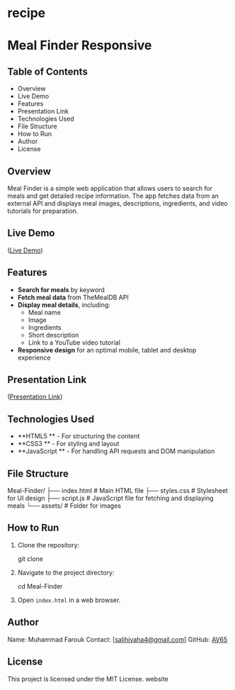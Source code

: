 # recipe
# Meal Finder Responsive

## Table of Contents
- Overview
- Live Demo
- Features
- Presentation Link
- Technologies Used
- File Structure
- How to Run
- Author
- License

## Overview
Meal Finder is a simple web application that allows users to search for meals and get detailed recipe information. The app fetches data from an external API and displays meal images, descriptions, ingredients, and video tutorials for preparation.

## Live Demo
([Live Demo](https://meal-finder-52fl.onrender.com))

## Features
- **Search for meals** by keyword
- **Fetch meal data** from TheMealDB API
- **Display meal details**, including:
  - Meal name
  - Image
  - Ingredients
  - Short description
  - Link to a YouTube video tutorial
- **Responsive design** for an optimal mobile, tablet and desktop experience
## Presentation Link
([Presentation Link](https://www.loom.com/share/c667b495b52e4178a2bf7206416a3eb5?sid=153b94ed-67fc-4908-a080-6c874c46fc6f))

## Technologies Used
- **HTML5 ** - For structuring the content
- **CSS3 ** - For styling and layout
- **JavaScript  ** - For handling API requests and DOM manipulation

## File Structure

Meal-Finder/
├── index.html      # Main HTML file
├── styles.css      # Stylesheet for UI design
├── script.js       # JavaScript file for fetching and displaying meals
└── assets/         # Folder for images

## How to Run
1. Clone the repository:

   git clone <repository-url>
   
2. Navigate to the project directory:
   
   cd Meal-Finder

3. Open `index.html` in a web browser.

## Author
Name: Muhammad Farouk
Contact: [salihiyaha4@gmail.com]
GitHub: [AV65](https://github.com/AV65)

## License
This project is licensed under the MIT License.
website